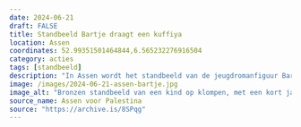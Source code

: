 ```yaml
---
date: 2024-06-21
draft: FALSE
title: Standbeeld Bartje draagt een kuffiya
location: Assen
coordinates: 52.99351501464844,6.565232276916504
category: acties
tags: [standbeeld]
description: "In Assen wordt het standbeeld van de jeugdromanfiguur Bartje met een kuffiya uitgedost, uit solidariteit met leeftijdsgenoten in Palestina."
image: /images/2024-06-21-assen-bartje.jpg
image_alt: "Bronzen standbeeld van een kind op klompen, met een kort jasje aan en de handen in de zakken. De figuur heeft kort haar en kijkt recht vooruit. Over diens mond, neus en nek draagt het kind een wit-zwarte, stoffen kuffiya. Het beeld staat op een kleine verhoging in een plantsoen met voornamelijk aarde en enkele groen planten. Het beeld staat vlak voor een gebouw met rode bakstenen, en ramen met witte houten kozijnen en donkere luifels."
source_name: Assen voor Palestina
source: "https://archive.is/8SPqg"
---
```

